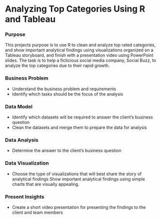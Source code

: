 # Analyzing Top Categories Using R and Tableau

### Purpose

This projects purpose is to use R to clean and analyze top rated categories, and show important analytical findings using visualizations organized on a Tableau storyboard, and finish with a presentation video using PowerPoint slides. The task is to help a ficticious social media company, Social Buzz, to analyze the top categories due to their rapid growth.

### Business Problem

- Understand the business problem and requirements
- Identify which tasks should be the focus of the analysis

### Data Model

- Identify which datasets will be required to answer the client’s business question
- Clean the datasets and merge them to prepare the data for analysis

### Data Analysis

- Determine the answer to the client’s business question

### Data Visualization

- Choose the type of visualizations that will best share the story of analytical findings
  Show important analytical findings using simple charts that are visually appealing.

### Present Insights

- Create a short video presentation for presenting the findings to the client and team members
